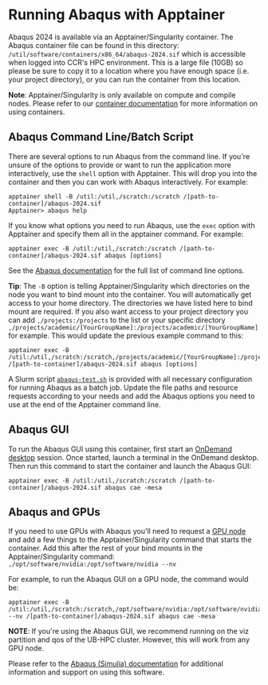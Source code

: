 # Running Abaqus with Apptainer

Abaqus 2024 is available via an Apptainer/Singularity container. The Abaqus container file can be found in this directory: `/util/software/containers/x86_64/abaqus-2024.sif` which is accessible when logged into CCR's HPC environment.
This is a large file (10GB) so please be sure to copy it to a location where you have enough space (i.e. your project directory), or you can run the container from this location.

**Note**: Apptainer/Singularity is only available on compute and compile nodes. Please refer to our [container documentation](https://docs.ccr.buffalo.edu/en/latest/howto/containerization/) for more information on using containers.

## Abaqus Command Line/Batch Script

There are several options to run Abaqus from the command line. If you're unsure of the options to provide or want to run the application more interactively, use the `shell` option with Apptainer. This will drop you into the container and then you can work with Abaqus interactively. For example:
```
apptainer shell -B /util:/util,/scratch:/scratch /[path-to-container]/abaqus-2024.sif
Apptainer> abaqus help
```

If you know what options you need to run Abaqus, use the `exec` option with Apptainer and specify them all in the apptainer command. For example:
```
apptainer exec -B /util:/util,/scratch:/scratch /[path-to-container]/abaqus-2024.sif abaqus [options]
```

See the [Abaqus documentation](https://docs.software.vt.edu/abaqusv2024/English/?show=SIMACAEEXCRefMap/simaexc-c-analysisproc.htm) for the full list of command line options.

**Tip**: The `-B` option is telling Apptainer/Singularity which directories on the node you want to bind mount into the container. You will automatically get access to your home directory. The directories we have listed here to bind mount are required. If you also want access to your project directory you can add `,/projects:/projects` to the list or your specific directory `,/projects/academic/[YourGroupName]:/projects/academic/[YourGroupName]` for example. This would update the previous example command to this:
```
apptainer exec -B /util:/util,/scratch:/scratch,/projects/academic/[YourGroupName]:/projects/academic/[YourGroupName] /[path-to-container]/abaqus-2024.sif abaqus [options]
```

A Slurm script [`abaqus-test.sh`](./abaqus-test.sh) is provided with all necessary configuration for running Abaqus as a batch job. Update the file paths and resource requests according to your needs and add the Abaqus options you need to use at the end of the Apptainer command line.

## Abaqus GUI

To run the Abaqus GUI using this container, first start an [OnDemand desktop](https://docs.ccr.buffalo.edu/en/latest/portals/ood/#interactive-apps) session. Once started, launch a terminal in the OnDemand desktop. Then run this command to start the container and launch the Abaqus GUI:
```
apptainer exec -B /util:/util,/scratch:/scratch /[path-to-container]/abaqus-2024.sif abaqus cae -mesa
```

## Abaqus and GPUs

If you need to use GPUs with Abaqus you'll need to request a [GPU node](https://docs.ccr.buffalo.edu/en/latest/hpc/jobs/#slurm-directives-partitions-qos) and add a few things to the Apptainer/Singularity command that starts the container. Add this after the rest of your bind mounts in the Apptainer/Singularity command: `,/opt/software/nvidia:/opt/software/nvidia --nv`

For example, to run the Abaqus GUI on a GPU node, the command would be:
```
apptainer exec -B /util:/util,/scratch:/scratch,/opt/software/nvidia:/opt/software/nvidia --nv /[path-to-container]/abaqus-2024.sif abaqus cae -mesa
```

**NOTE**: If you're using the Abaqus GUI, we recommend running on the viz partition and qos of the UB-HPC cluster. However, this will work from any GPU node.

Please refer to the [Abaqus (Simulia) documentation](https://docs.software.vt.edu/abaqusv2024/English/?show=SIMULIA_Established_FrontmatterMap/sim-r-DSDocAbaqus.htm) for additional information and support on using this software.

